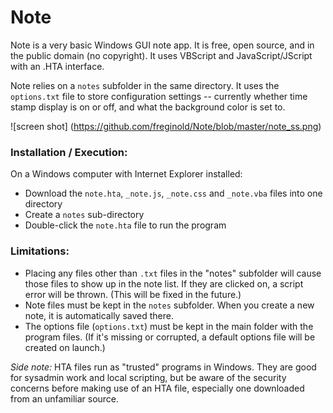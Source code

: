 # Note
Note is a very basic Windows GUI note app.  It is free, open source, and in the public domain (no copyright).  It uses VBScript and JavaScript/JScript with an .HTA interface.

Note relies on a `notes` subfolder in the same directory.  It uses the `options.txt` file to store configuration settings -- currently whether time stamp display is on or off, and what the background color is set to.

![screen shot]
(https://github.com/freginold/Note/blob/master/note_ss.png)

### Installation / Execution:
On a Windows computer with Internet Explorer installed:
  - Download the `note.hta`, `_note.js`, `_note.css` and `_note.vba` files into one directory
  - Create a `notes` sub-directory
  - Double-click the `note.hta` file to run the program

### Limitations:
- Placing any files other than `.txt` files in the "notes" subfolder will cause those files to show up in the note list.  If they are clicked on, a script error will be thrown. (This will be fixed in the future.)
- Note files must be kept in the `notes` subfolder.  When you create a new note, it is automatically saved there.
- The options file (`options.txt`) must be kept in the main folder with the program files.  (If it's missing or corrupted, a default options file will be created on launch.)


*Side note:* HTA files run as "trusted" programs in Windows.  They are good for sysadmin work and local scripting, but be aware of the security concerns before making use of an HTA file, especially one downloaded from an unfamiliar source.

